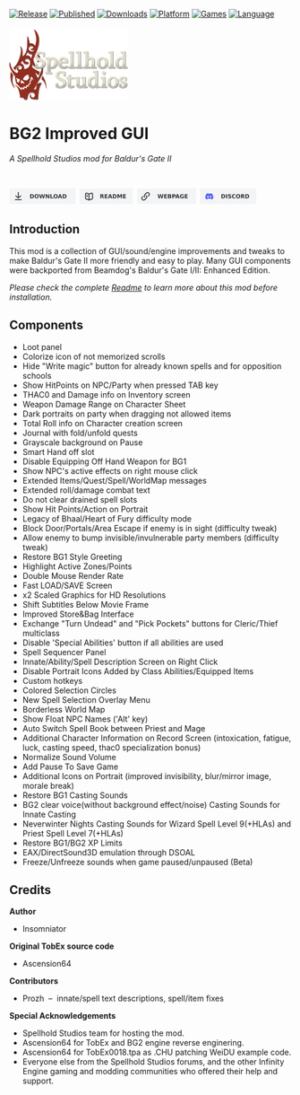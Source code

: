 [![Release](https://img.shields.io/github/v/release/Spellhold-Studios/BG2-Improved-GUI?include_prereleases&color=%2392403a)](https://github.com/Spellhold-Studios/BG2-Improved-GUI/releases/latest)
[![Published](https://img.shields.io/github/release-date/Spellhold-Studios/BG2-Improved-GUI?display_date=published_at&label=published&color=%2392403a)](https://github.com/Spellhold-Studios/BG2-Improved-GUI/releases/latest)
[![Downloads](https://img.shields.io/github/downloads/Spellhold-Studios/BG2-Improved-GUI/total?color=%2392403a)](https://github.com/Spellhold-Studios/BG2-Improved-GUI/releases)
[![Platform](https://img.shields.io/badge/platform-Windows%20%a0%20Linux%20%a0%20Project%20Infinity-%2392403a)](https://github.com/Spellhold-Studios/BG2-Improved-GUI/releases)
[![Games](https://img.shields.io/badge/games-BG2%20%a0%20BGT-%2392403a)](https://github.com/Spellhold-Studios/BG2-Improved-GUI/releases)
[![Language](https://img.shields.io/badge/language-en%20%a0%20ru-%2392403a)](https://github.com/Spellhold-Studios/BG2-Improved-GUI/releases)

<!--
Badges white space separator: %20%a0%20
Badges ":" (colon) symbol: %3A
Badges "-" (hyphen) symbol: --
Games full list: BG1 BG2 BGT BG%3AEE SoD BG2%3AEE EET IWD1 IWD2 IWD%3AEE PST PST%3AEE
IETF language tags: https://spellhold-studios.github.io/readmes/template-basic/ietf-lang-tags.pdf
Why some badges update slowly: https://github.com/pujux/badge-it/issues/78
-->

<picture>
  <source media="(prefers-color-scheme: dark)" srcset="https://raw.githubusercontent.com/Spellhold-Studios/Spellhold-Studios.github.io/main/assets/images/shs-corner-logo.svg" />
  <source media="(prefers-color-scheme: light)" srcset="https://raw.githubusercontent.com/Spellhold-Studios/Spellhold-Studios.github.io/main/assets/images/shs-corner-logo.svg" />
  <img alt="SHS logo" src="https://raw.githubusercontent.com/Spellhold-Studios/Spellhold-Studios.github.io/main/assets/images/shs-corner-logo.svg" width="212" height="132">
</picture>

# BG2 Improved GUI

*A Spellhold Studios mod for Baldur's Gate&nbsp;II*

<br>

[<img alt="Download" src="https://raw.githubusercontent.com/Spellhold-Studios/Spellhold-Studios.github.io/main/assets/buttons/download.svg" height="28">](https://github.com/Spellhold-Studios/BG2-Improved-GUI/releases/latest)&nbsp;
[<img alt="Readme" src="https://raw.githubusercontent.com/Spellhold-Studios/Spellhold-Studios.github.io/main/assets/buttons/readme.svg" height="28">](https://spellhold-studios.github.io/readmes/bg2-improved-gui/documentation/readme.html)&nbsp;
[<img alt="Webpage" src="https://raw.githubusercontent.com/Spellhold-Studios/Spellhold-Studios.github.io/main/assets/buttons/webpage.svg" height="28">](https://spellhold-studios.github.io/)&nbsp;
[<img alt="Discord" src="https://raw.githubusercontent.com/Spellhold-Studios/Spellhold-Studios.github.io/main/assets/buttons/discord-blue.svg" height="28">](https://discord.gg/pE2Njbdb2a)

## Introduction

This mod is a collection of GUI/sound/engine improvements and tweaks to make Baldur's Gate II more friendly and easy to play. Many GUI components were backported from Beamdog's Baldur's Gate I/II: Enhanced Edition.

*Please check the complete [Readme](https://spellhold-studios.github.io/readmes/bg2-improved-gui/documentation/readme.html) to learn more about this mod before installation.*

## Components

- Loot panel
- Colorize icon of not memorized scrolls
- Hide "Write magic" button for already known spells and for opposition schools
- Show HitPoints on NPC/Party when pressed TAB key
- THAC0 and Damage info on Inventory screen
- Weapon Damage Range on Character Sheet
- Dark portraits on party when dragging not allowed items
- Total Roll info on Character creation screen
- Journal with fold/unfold quests
- Grayscale background on Pause
- Smart Hand off slot
- Disable Equipping Off Hand Weapon for BG1
- Show NPC's active effects on right mouse click
- Extended Items/Quest/Spell/WorldMap messages
- Extended roll/damage combat text
- Do not clear drained spell slots
- Show Hit Points/Action on Portrait
- Legacy of Bhaal/Heart of Fury difficulty mode
- Block Door/Portals/Area Escape if enemy is in sight (difficulty tweak)
- Allow enemy to bump invisible/invulnerable party members (difficulty tweak)
- Restore BG1 Style Greeting
- Highlight Active Zones/Points
- Double Mouse Render Rate
- Fast LOAD/SAVE Screen
- x2 Scaled Graphics for HD Resolutions
- Shift Subtitles Below Movie Frame
- Improved Store&Bag Interface
- Exchange "Turn Undead" and "Pick Pockets" buttons for Cleric/Thief multiclass
- Disable 'Special Abilities' button if all abilities are used
- Spell Sequencer Panel
- Innate/Ability/Spell Description Screen on Right Click
- Disable Portrait Icons Added by Class Abilities/Equipped Items
- Custom hotkeys
- Colored Selection Circles
- New Spell Selection Overlay Menu
- Borderless World Map
- Show Float NPC Names ('Alt' key)
- Auto Switch Spell Book between Priest and Mage
- Additional Character Information on Record Screen (intoxication, fatigue, luck, casting speed, thac0 specialization bonus)
- Normalize Sound Volume
- Add Pause To Save Game
- Additional Icons on Portrait (improved invisibility, blur/mirror image, morale break)
- Restore BG1 Casting Sounds
- BG2 clear voice(without background effect/noise) Casting Sounds for Innate Casting
- Neverwinter Nights Casting Sounds for Wizard Spell Level 9(+HLAs) and Priest Spell Level 7(+HLAs)
- Restore BG1/BG2 XP Limits
- EAX/DirectSound3D emulation through DSOAL
- Freeze/Unfreeze sounds when game paused/unpaused (Beta)

## Credits

<!-- double space after each credits **Heading** if you don't need lists -->

**Author**  

- Insomniator

**Original TobEx source code**  

- Ascension64

**Contributors**  

- Prozh  &nbsp;&ndash;&nbsp; innate/spell text descriptions, spell/item fixes

**Special Acknowledgements**

- Spellhold Studios team for hosting the mod.
- Ascension64 for TobEx and BG2 engine reverse enginering.
- Ascension64 for TobEx0018.tpa as .CHU patching WeiDU example code.
- Everyone else from the Spellhold Studios forums, and the other Infinity Engine gaming and modding communities who offered their help and support.
